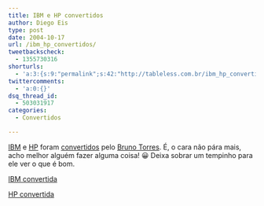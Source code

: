 ```yaml
---
title: IBM e HP convertidos
author: Diego Eis
type: post
date: 2004-10-17
url: /ibm_hp_convertidos/
tweetbackscheck:
  - 1355730316
shorturls:
  - 'a:3:{s:9:"permalink";s:42:"http://tableless.com.br/ibm_hp_convertidos";s:7:"tinyurl";s:26:"http://tinyurl.com/3j5lyee";s:4:"isgd";s:19:"http://is.gd/I2CPQf";}'
twittercomments:
  - 'a:0:{}'
dsq_thread_id:
  - 503031917
categories:
  - Convertidos

---
```

[IBM][1] e [HP][2] foram [convertidos][3] pelo [Bruno Torres][4]. É, o cara não pára mais, acho melhor alguém fazer alguma coisa! 😀 Deixa sobrar um tempinho para ele ver o que é bom.

[IBM convertida][5]
  
[HP convertida][6]

 [1]: http://www.ibm.com/
 [2]: http://www.hp.com.br/
 [3]: http://tableless.com.br/convertidos.asp
 [4]: http://www.brunotorres.net
 [5]: http://tableless.com.br/convertidos/ibm/tableless/
 [6]: http://tableless.com.br/convertidos/hp/tableless/